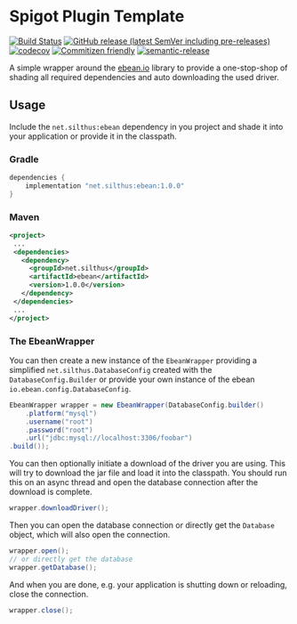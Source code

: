 # Spigot Plugin Template

[![Build Status](https://github.com/Silthus/ebean/workflows/Build/badge.svg)](../../actions?query=workflow%3ABuild)
[![GitHub release (latest SemVer including pre-releases)](https://img.shields.io/github/v/release/Silthus/ebean?include_prereleases&label=release)](../../releases)
[![codecov](https://codecov.io/gh/Silthus/spigot-plugin-template/branch/master/graph/badge.svg)](https://codecov.io/gh/Silthus/ebean)
[![Commitizen friendly](https://img.shields.io/badge/commitizen-friendly-brightgreen.svg)](http://commitizen.github.io/cz-cli/)
[![semantic-release](https://img.shields.io/badge/%20%20%F0%9F%93%A6%F0%9F%9A%80-semantic--release-e10079.svg)](https://github.com/semantic-release/semantic-release)

A simple wrapper around the [ebean.io](https://ebean.io) library to provide a one-stop-shop of shading all required dependencies and auto downloading the used driver.

## Usage

Include the `net.silthus:ebean` dependency in you project and shade it into your application or provide it in the classpath.

### Gradle

```groovy
dependencies {
    implementation "net.silthus:ebean:1.0.0"
}
```

### Maven

 ```xml
<project>
  ...
  <dependencies>
    <dependency>
      <groupId>net.silthus</groupId>
      <artifactId>ebean</artifactId>
      <version>1.0.0</version>
    </dependency>
  </dependencies>
  ...
</project>
```

### The EbeanWrapper

You can then create a new instance of the `EbeanWrapper` providing a simplified `net.silthus.DatabaseConfig` created with the `DatabaseConfig.Builder` or provide your own instance of the ebean `io.ebean.config.DatabaseConfig`.

```java
EbeanWrapper wrapper = new EbeanWrapper(DatabaseConfig.builder()
    .platform("mysql")
    .username("root")
    .password("root")
    .url("jdbc:mysql://localhost:3306/foobar")
.build());
```

You can then optionally initiate a download of the driver you are using. This will try to download the jar file and load it into the classpath.
You should run this on an async thread and open the database connection after the download is complete.

```java
wrapper.downloadDriver();
```

Then you can open the database connection or directly get the `Database` object, which will also open the connection.

```java
wrapper.open();
// or directly get the database
wrapper.getDatabase();
```

And when you are done, e.g. your application is shutting down or reloading, close the connection.

```java
wrapper.close();
```